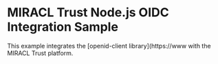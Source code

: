 # MIRACL Trust Node.js OIDC Integration Sample

This example integrates the [openid-client library](https://www with the MIRACL Trust platform.
